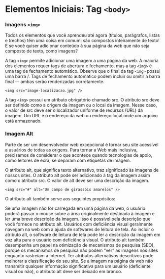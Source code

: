 # Elementos Iniciais: Tag `<body>`

### Imagens `<img>`

Todos os elementos que você aprendeu até agora (títulos, parágrafos, listas e trechos) têm uma coisa em comum: são compostos inteiramente de texto! E se você quiser adicionar conteúdo à sua página da web que não seja composto de texto, como imagens?

A tag `<img>` permite adicionar uma imagem a uma página da web. A maioria dos elementos requer tags de abertura e fechamento, mas a tag `<img>` é uma tag de fechamento automático. Observe que o final da tag `<img>` possui uma barra /. Tags de fechamento automático podem incluir ou omitir a barra final — ambas serão renderizadas corretamente.

`<img src="image-localizacao.jpg" />`

A tag `<img>` possui um atributo obrigatório chamado src. O atributo src deve ser definido como a origem da imagem ou o local da imagem. Nesse caso, o valor de src deve ser o localizador uniforme de recursos (URL) da imagem. Um URL é o endereço da web ou endereço local onde um arquivo está armazenado.

### Imagem Alt

Parte de ser um desenvolvedor web excepcional é tornar seu site acessível a usuários de todas as origens. Para tornar a Web mais inclusiva, precisamos de considerar o que acontece quando tecnologias de apoio, como leitores de ecrã, se deparam com etiquetas de imagem.

O atributo alt, que significa texto alternativo, traz significado às imagens de nossos sites. O atributo alt pode ser adicionado à tag da imagem assim como o atributo src. O valor de alt deve ser uma descrição da imagem.

`<img src="#" alt="Um campo de girassóis amarelos" />`

O atributo alt também serve aos seguintes propósitos:

Se uma imagem não for carregada em uma página da web, o usuário poderá passar o mouse sobre a área originalmente destinada à imagem e ler uma breve descrição da imagem. Isso é possível pela descrição que você fornece no atributo alt.
Usuários com deficiência visual geralmente navegam na web com a ajuda de softwares de leitura de tela. Ao incluir o atributo alt, o software de leitura de tela pode ler a descrição da imagem em voz alta para o usuário com deficiência visual.
O atributo alt também desempenha um papel na otimização de mecanismos de pesquisa (SEO), porque os mecanismos de pesquisa não podem “ver” as imagens nos sites enquanto rastreiam a Internet. Ter atributos alternativos descritivos pode melhorar a classificação do seu site.
Se a imagem na página da web não transmitir qualquer informação significativa para um usuário (deficiente visual ou não), o atributo alt deve ser deixado em branco.
